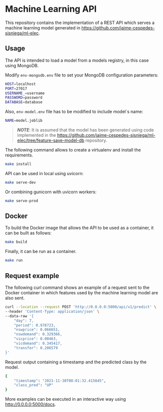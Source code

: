 # Machine Learning API
This repository contains the implementation of a REST API which serves a machine learning model generated in https://github.com/jaime-cespedes-sisniega/ml-elec.

## Usage
The API is intended to load a model from a models registry, in this case using MongoDB.

Modify `env-mongodb.env` file to set your MongoDB configuration parameters:
```bash
HOST=localhost
PORT=27017
USERNAME_=username
PASSWORD=password
DATABASE=database
```

Also, `env-model.env` file has to be modified to include model´s name:
```bash
NAME=model.joblib
```

> **_NOTE_**: It is assumed that the model has been generated using code implemented in the https://github.com/jaime-cespedes-sisniega/ml-elec/tree/feature-save-model-db repository.


The following command allows to create a virtualenv and install the requirements.
```bash
make install
```

API can be used in local using uvicorn:
```bash
make serve-dev
```

Or combining gunicorn with uvicorn workers:
```bash
make serve-prod
```

## Docker

To build the Docker image that allows the API to be used as a container, it can be built as follows:
```bash
make build
```
Finally, it can be run as a container.
```bash
make run
```

## Request example
The following curl command shows an example of a request sent to the Docker container in which features used by the machine learning model are also sent.

```bash
curl --location --request POST 'http://0.0.0.0:5000/api/v1/predict' \
--header 'Content-Type: application/json' \
--data-raw '{
    "day": 7,
    "period": 0.978723,
    "nswprice": 0.066651,
    "nswdemand": 0.329366,
    "vicprice": 0.00463,
    "vicdemand": 0.345417,
    "transfer": 0.206579
}'
```
Request output containing a timestamp and the predicted class by the model.
```bash
{
    "timestamp": "2021-11-30T08:01:32.415845",
    "class_pred": "UP"
}
```

More examples can be executed in an interactive way using http://0.0.0.0:5000/docs.

